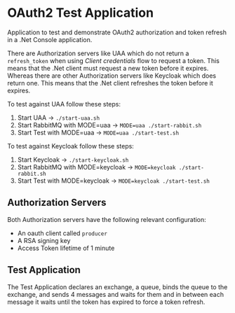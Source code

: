# OAuth2 Test Application

Application to test and demonstrate OAuth2 authorization and token refresh
in a .Net Console application.

There are Authorization servers like UAA which do not return a `refresh_token`
when using *Client credentials* flow to request a token. This means that the
.Net client must request a new token before it expires. Whereas there are other
Authorization servers like Keycloak which does return one. This means that the
.Net client refreshes the token before it expires.

To test against UAA follow these steps:
1. Start UAA -> `./start-uaa.sh`
2. Start RabbitMQ with MODE=uaa -> `MODE=uaa ./start-rabbit.sh`
3. Start Test with MODE=uaa -> `MODE=uaa ./start-test.sh`

To test against Keycloak follow these steps:
1. Start Keycloak -> `./start-keycloak.sh`
2. Start RabbitMQ with MODE=keycloak -> `MODE=keycloak ./start-rabbit.sh`
3. Start Test with MODE=keycloak -> `MODE=keycloak ./start-test.sh`

## Authorization Servers

Both Authorization servers have the following relevant configuration:
- An oauth client called `producer`
- A RSA signing key
- Access Token lifetime of 1 minute

## Test Application

The Test Application declares an exchange, a queue, binds the queue to the exchange,
and sends 4 messages and waits for them and in between each message it waits until
the token has expired to force a token refresh.
